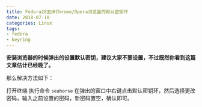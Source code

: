 ```yaml
---
title: Fedora28去掉Chrome/Opera浏览器的默认密钥环
date: 2018-07-18
categories: Linux
tags:
- fedora
- keyring
---
```


**安装浏览器的时候弹出的设置默认密钥，建议大家不要设置，不过既然你看到这篇文章估计已经晚了。**

那么解决方法如下：

打开终端 执行命令 `seahorse` 在弹出的窗口中右键点击默认密钥环，然后选择更改密码，输入之前设置的密码，新密码置空，确认即可。
